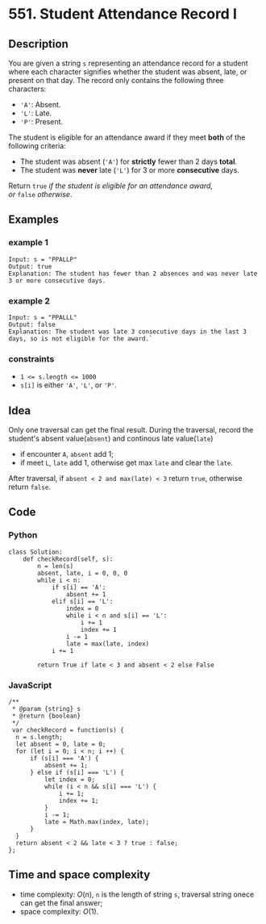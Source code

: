 # 551. Student Attendance Record I

## Description
You are given a string `s` representing an attendance record for a student where each character signifies whether the student was absent, late, or present on that day. The record only contains the following three characters:

- `'A'`: Absent.
- `'L'`: Late.
- `'P'`: Present.

The student is eligible for an attendance award if they meet **both** of the following criteria:

- The student was absent (`'A'`) for **strictly** fewer than 2 days **total**.
- The student was **never** late (`'L'`) for 3 or more **consecutive** days.

Return `true` *if the student is eligible for an attendance award, or* `false` *otherwise*.

## Examples
### example 1
```
Input: s = "PPALLP"
Output: true
Explanation: The student has fewer than 2 absences and was never late 3 or more consecutive days.
```

### example 2
```
Input: s = "PPALLL"
Output: false
Explanation: The student was late 3 consecutive days in the last 3 days, so is not eligible for the award.`
```

### constraints
- `1 <= s.length <= 1000`
- `s[i]` is either `'A'`, `'L'`, or `'P'`.

## Idea
Only one traversal can get the final result. During the traversal, record the student's absent value(`absent`) and continous late value(`late`)
- if encounter `A`, `absent` add 1;
- if meet `L`, `late` add 1, otherwise get max `late` and clear the `late`.

After traversal, if `absent < 2 and max(late) < 3` return `true`, otherwise return `false`.

## Code
### Python
```
class Solution:
    def checkRecord(self, s):
        n = len(s)
        absent, late, i = 0, 0, 0
        while i < n:
            if s[i] == 'A':
                absent += 1
            elif s[i] == 'L':
                index = 0
                while i < n and s[i] == 'L':
                    i += 1
                    index += 1
                i -= 1
                late = max(late, index)
            i += 1
        
        return True if late < 3 and absent < 2 else False
```

### JavaScript
```
/**
 * @param {string} s
 * @return {boolean}
 */
 var checkRecord = function(s) {
  n = s.length;
  let absent = 0, late = 0;
  for (let i = 0; i < n; i ++) {
      if (s[i] === 'A') {
          absent += 1;
      } else if (s[i] === 'L') {
          let index = 0;
          while (i < n && s[i] === 'L') {
              i += 1;
              index += 1;
          }
          i -= 1;
          late = Math.max(index, late);
      }
  }
  return absent < 2 && late < 3 ? true : false;
};
```

## Time and space complexity
- time complexity: $O(n)$, `n` is the length of string `s`, traversal string onece can get the final answer;
- space complexity: $O(1)$.